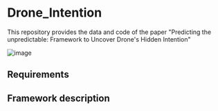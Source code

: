 # Drone_Intention
This repository provides the data and code of the paper "Predicting the unpredictable: Framework to Uncover Drone's Hidden Intention" 

![image](https://github.com/CKPerrusquia/Drone_Intention/assets/100733638/aaa8aa39-14b0-49c3-80d7-50bc5719c1a0)

## Requirements

## Framework description
